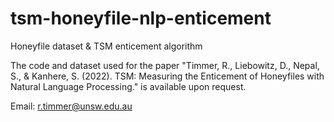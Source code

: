 # tsm-honeyfile-nlp-enticement
Honeyfile dataset &amp; TSM enticement algorithm

The code and dataset used for the paper "Timmer, R., Liebowitz, D., Nepal, S., & Kanhere, S. (2022). TSM: Measuring the Enticement of Honeyfiles with Natural Language Processing." is available upon request. 

Email: r.timmer@unsw.edu.au
